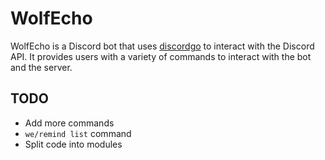 # WolfEcho

WolfEcho is a Discord bot that uses [discordgo](https://github.com/bwmarrin/discordgo/tree/master) to interact with the Discord API. It provides users with a variety of commands to interact with the bot and the server.


## TODO
- Add more commands
- `we/remind list` command
- Split code into modules
